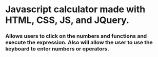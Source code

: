 # Javascript calculator made with HTML, CSS, JS, and JQuery.

### Allows users to click on the numbers and functions and execute the expression. Also will allow the user to use the keyboard to enter numbers or operators.